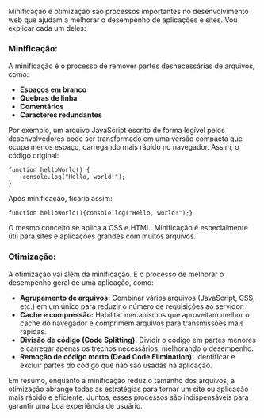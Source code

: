 Minificação e otimização são processos importantes no desenvolvimento web que ajudam a melhorar o desempenho de aplicações e sites. Vou explicar cada um deles:

### **Minificação:**

A minificação é o processo de remover partes desnecessárias de arquivos, como:
- **Espaços em branco**
- **Quebras de linha**
- **Comentários**
- **Caracteres redundantes**

Por exemplo, um arquivo JavaScript escrito de forma legível pelos desenvolvedores pode ser transformado em uma versão compacta que ocupa menos espaço, carregando mais rápido no navegador. Assim, o código original:

```
function helloWorld() {
    console.log("Hello, world!");
}
```

Após minificação, ficaria assim:

```
function helloWorld(){console.log("Hello, world!");}
```

O mesmo conceito se aplica a CSS e HTML. Minificação é especialmente útil para sites e aplicações grandes com muitos arquivos.

### **Otimização:**

A otimização vai além da minificação. É o processo de melhorar o desempenho geral de uma aplicação, como:
- **Agrupamento de arquivos:** Combinar vários arquivos (JavaScript, CSS, etc.) em um único para reduzir o número de requisições ao servidor.
- **Cache e compressão:** Habilitar mecanismos que aproveitam melhor o cache do navegador e comprimem arquivos para transmissões mais rápidas.
- **Divisão de código (Code Splitting):** Dividir o código em partes menores e carregar apenas os trechos necessários, melhorando o desempenho.
- **Remoção de código morto (Dead Code Elimination):** Identificar e excluir partes do código que não são usadas na aplicação.

Em resumo, enquanto a minificação reduz o tamanho dos arquivos, a otimização abrange todas as estratégias para tornar um site ou aplicação mais rápido e eficiente. Juntos, esses processos são indispensáveis para garantir uma boa experiência de usuário.


